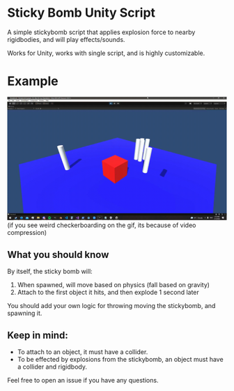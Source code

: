 # Sticky Bomb Unity Script

A simple stickybomb script that applies explosion force to nearby rigidbodies, and will play effects/sounds.

Works for Unity, works with single script, and is highly customizable.

# Example

![StickyBomb Showcase](StickybombShowcase.gif)
(if you see weird checkerboarding on the gif, its because of video compression)

## What you should know

By itself, the sticky bomb will:

1. When spawned, will move based on physics (fall based on gravity)
2. Attach to the first object it hits, and then explode 1 second later

You should add your own logic for throwing moving the stickybomb, and spawning it.

## Keep in mind:
 - To attach to an object, it must have a collider.
 - To be effected by explosions from the stickybomb, an object must have a collider and rigidbody.

Feel free to open an issue if you have any questions.

